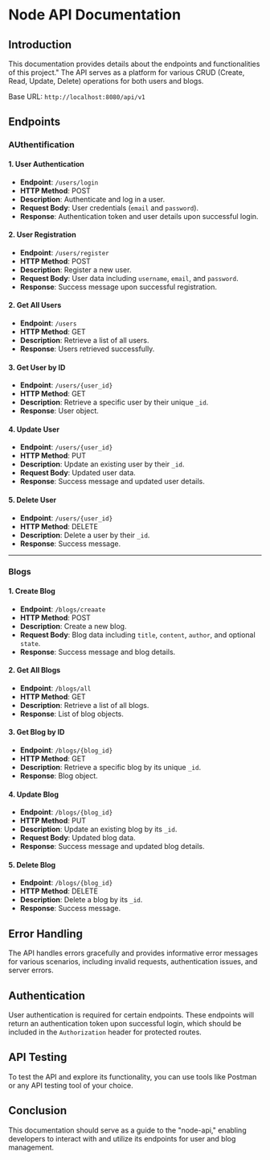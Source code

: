 # Node API Documentation

## Introduction

This documentation provides details about the endpoints and functionalities of this project." The API serves as a platform for various CRUD (Create, Read, Update, Delete) operations for both users and blogs.

Base URL: `http://localhost:8080/api/v1`


## Endpoints

<!-- ### Users

#### 1. **Create a User**

- **Endpoint**: `/register`
- **HTTP Method**: POST
- **Description**: Create a new user.
- **Request Body**: User data includes `username`, `email`, and `password`.
- **Response**: User created successfully.


#### 2. **login a User**

- **Endpoint**: `/login`
- **HTTP Method**: POST
- **Description**: Create a new user.
- **Request Body**: User data incldes: `email`, and `password`.
- **Response**: User logged in successfully.
 -->
### AUthentification

#### 1. **User Authentication**

- **Endpoint**: `/users/login`
- **HTTP Method**: POST
- **Description**: Authenticate and log in a user.
- **Request Body**: User credentials (`email` and `password`).
- **Response**: Authentication token and user details upon successful login.

#### 2. **User Registration**

- **Endpoint**: `/users/register`
- **HTTP Method**: POST
- **Description**: Register a new user.
- **Request Body**: User data including `username`, `email`, and `password`.
- **Response**: Success message upon successful registration.



#### 2. **Get All Users**

- **Endpoint**: `/users`
- **HTTP Method**: GET
- **Description**: Retrieve a list of all users.
- **Response**: Users retrieved successfully.

#### 3. **Get User by ID**

- **Endpoint**: `/users/{user_id}`
- **HTTP Method**: GET
- **Description**: Retrieve a specific user by their unique `_id`.
- **Response**: User object.

#### 4. **Update User**

- **Endpoint**: `/users/{user_id}`
- **HTTP Method**: PUT
- **Description**: Update an existing user by their `_id`.
- **Request Body**: Updated user data.
- **Response**: Success message and updated user details.

#### 5. **Delete User**

- **Endpoint**: `/users/{user_id}`
- **HTTP Method**: DELETE
- **Description**: Delete a user by their `_id`.
- **Response**: Success message.

---

### Blogs

#### 1. **Create Blog**

- **Endpoint**: `/blogs/creaate`
- **HTTP Method**: POST
- **Description**: Create a new blog.
- **Request Body**: Blog data including `title`, `content`, `author`, and optional `state`.
- **Response**: Success message and blog details.

#### 2. **Get All Blogs**

- **Endpoint**: `/blogs/all`
- **HTTP Method**: GET
- **Description**: Retrieve a list of all blogs.
- **Response**: List of blog objects.

#### 3. **Get Blog by ID**

- **Endpoint**: `/blogs/{blog_id}`
- **HTTP Method**: GET
- **Description**: Retrieve a specific blog by its unique `_id`.
- **Response**: Blog object.

#### 4. **Update Blog**

- **Endpoint**: `/blogs/{blog_id}`
- **HTTP Method**: PUT
- **Description**: Update an existing blog by its `_id`.
- **Request Body**: Updated blog data.
- **Response**: Success message and updated blog details.

#### 5. **Delete Blog**

- **Endpoint**: `/blogs/{blog_id}`
- **HTTP Method**: DELETE
- **Description**: Delete a blog by its `_id`.
- **Response**: Success message.


## Error Handling

The API handles errors gracefully and provides informative error messages for various scenarios, including invalid requests, authentication issues, and server errors.

## Authentication

User authentication is required for certain endpoints. These endpoints will return an authentication token upon successful login, which should be included in the `Authorization` header for protected routes.

## API Testing

To test the API and explore its functionality, you can use tools like Postman or any API testing tool of your choice.

## Conclusion

This documentation should serve as a guide to the "node-api," enabling developers to interact with and utilize its endpoints for user and blog management.